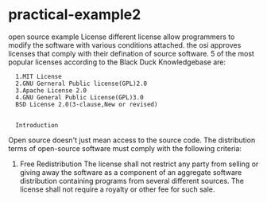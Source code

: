 # practical-example2
open source example
License
      different license allow programmers to modify the software with various conditions attached. the osi approves licenses that comply with their defination of source software. 5 of the most popular licenses according to the Black Duck Knowledgebase are:
      
      1.MIT License 
      2.GNU Gerneral Public license(GPL)2.0
      3.Apache License 2.0
      4.GNU General Public License(GPL)3.0
      BSD License 2.0(3-clause,New or revised)
      
      
      Introduction
Open source doesn't just mean access to the source code. The distribution terms of open-source software must comply with the following criteria:

1. Free Redistribution
The license shall not restrict any party from selling or giving away the software as a component of an aggregate software distribution containing programs from several different sources. The license shall not require a royalty or other fee for such sale.
